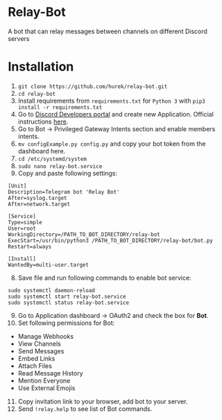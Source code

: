 # Relay-Bot

A bot that can relay messages between channels on different Discord servers

# Installation
1. `git clone https://github.com/hurek/relay-bot.git`
2. `cd relay-bot`
2. Install requirements from `requirements.txt` for `Python 3` with `pip3 install -r requirements.txt`
3. Go to [Discord Developers portal](https://discord.com/developers/) and create new Application. Official instructions [here](https://discordpy.readthedocs.io/en/latest/discord.html).
4. Go to Bot -> Privileged Gateway Intents section and enable members intents.
4. `mv configExample.py config.py` and copy your bot token from the dashboard here.
5. `cd /etc/systemd/system`
6. `sudo nano relay-bot.service`
7. Copy and paste following settings:
```
[Unit]
Description=Telegram bot 'Relay Bot'
After=syslog.target
After=network.target

[Service]
Type=simple
User=root
WorkingDirectory=/PATH_TO_BOT_DIRECTORY/relay-bot
ExecStart=/usr/bin/python3 /PATH_TO_BOT_DIRECTORY/relay-bot/bot.py
Restart=always

[Install]
WantedBy=multi-user.target
```
8. Save file and run following commands to enable bot service:
```
sudo systemctl daemon-reload
sudo systemctl start relay-bot.service
sudo systemctl status relay-bot.service
```
9. Go to Application dashboard -> OAuth2 and check the box for **Bot**.
10. Set following permissions for Bot:
* Manage Webhooks
* View Channels
* Send Messages
* Embed Links
* Attach Files
* Read Message History
* Mention Everyone
* Use External Emojis
11. Copy invitation link to your browser, add bot to your server.
12. Send `!relay.help` to see list of Bot commands. 
